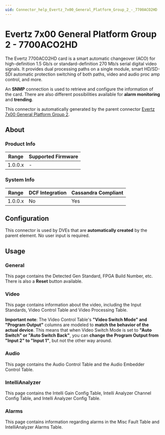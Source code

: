 ```yaml
---
uid: Connector_help_Evertz_7x00_General_Platform_Group_2_-_7700ACO2HD
---
```


# Evertz 7x00 General Platform Group 2 - 7700ACO2HD

The Evertz 7700ACO2HD card is a smart automatic changeover (ACO) for high-definition 1.5 Gb/s or standard-definition 270 Mb/s serial digital video signals. It provides dual processing paths on a single module, smart HD/SD-SDI automatic protection switching of both paths, video and audio proc amp control, and more.

An **SNMP** connection is used to retrieve and configure the information of the card. There are also different possibilities available for **alarm monitoring** and **trending**.

This connector is automatically generated by the parent connector [Evertz 7x00 General Platform Group 2](xref:Connector_help_Evertz_7x00_General_Platform_Group_2).

## About

### Product Info

| Range     | Supported Firmware     |
|-----------|------------------------|
| 1.0.0.x   | \-                     |

### System Info

| **Range** | **DCF Integration** | **Cassandra Compliant** |
|-----------|---------------------|-------------------------|
| 1.0.0.x   | No                  | Yes                     |

## Configuration

This connector is used by DVEs that are **automatically created** by the parent element. No user input is required.

## Usage

### General

This page contains the Detected Gen Standard, FPGA Build Number, etc. There is also a **Reset** button available.

### Video

This page contains information about the video, including the Input Standards, Video Control Table and Video Processing Table.

**Important note**: The Video Control Table's **"Video Switch Mode" and "Program Output"** columns are modeled to **match the behavior of the actual device**. This means that when Video Switch Mode is set to **"Auto Switch" or "Auto Switch Back"**, you can **change the Program Output from "Input 2" to "Input 1"**, but not the other way around.

### Audio

This page contains the Audio Control Table and the Audio Embedder Control Table.

### IntelliAnalyzer

This page contains the Intelli Gain Config Table, Intelli Analyzer Channel Config Table, and Intelli Analyzer Config Table.

### Alarms

This page contains information regarding alarms in the Misc Fault Table and IntelliAnalyzer Alarms Table.

